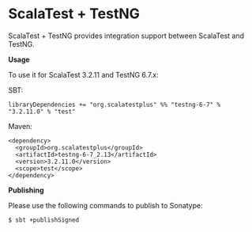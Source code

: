 # ScalaTest + TestNG
ScalaTest + TestNG provides integration support between ScalaTest and TestNG.

**Usage**

To use it for ScalaTest 3.2.11 and TestNG 6.7.x: 

SBT: 

```
libraryDependencies += "org.scalatestplus" %% "testng-6-7" % "3.2.11.0" % "test"
```

Maven: 

```
<dependency>
  <groupId>org.scalatestplus</groupId>
  <artifactId>testng-6-7_2.13</artifactId>
  <version>3.2.11.0</version>
  <scope>test</scope>
</dependency>
```

**Publishing**

Please use the following commands to publish to Sonatype: 

```
$ sbt +publishSigned
```
